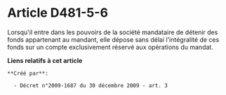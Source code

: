 # Article D481-5-6

Lorsqu'il entre dans les pouvoirs de la société mandataire de détenir des fonds appartenant au mandant, elle dépose sans
délai l'intégralité de ces fonds sur un compte exclusivement réservé aux opérations du mandat.

**Liens relatifs à cet article**

	**Créé par**:

	  - Décret n°2009-1687 du 30 décembre 2009 - art. 3
